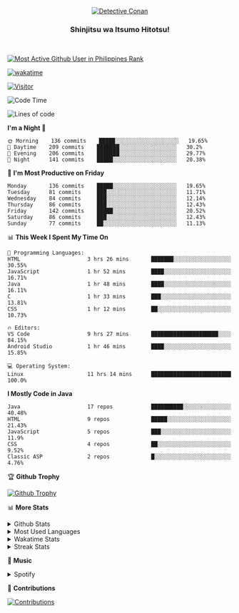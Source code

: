 <p align="center">
<a href="https://mrepol742.github.io">
  <img alt="Detective Conan" src="https://tenor.com/view/detective-detective-conan-anime-eyeglasses-gif-16507322.gif" /> 
  </a> 
  <h3 align="center">Shinjitsu wa Itsumo Hitotsu!</h3>
</p>
<br>

 
[![Most Active Github User in Philippines Rank](https://enibdhv97zm33sz.m.pipedream.net)](https://mrepol742.github.io)

[![wakatime](https://wakatime.com/badge/user/8ad4afa2-1a56-40d1-a949-4663473915b6.svg)](https://mrepol742.github.io)

[![Visitor](https://visitor-badge.glitch.me/badge?page_id=mrepol742)](https:/mrepol742.github.io)
<!--START_SECTION:waka-->
![Code Time](http://img.shields.io/badge/Code%20Time-310%20hrs%207%20mins-blue)

![Lines of code](https://img.shields.io/badge/From%20Hello%20World%20I%27ve%20Written-169%20Thousand%20lines%20of%20code-blue)

**I'm a Night 🦉** 

```text
🌞 Morning    136 commits    █████░░░░░░░░░░░░░░░░░░░░   19.65% 
🌆 Daytime    209 commits    ███████░░░░░░░░░░░░░░░░░░   30.2% 
🌃 Evening    206 commits    ███████░░░░░░░░░░░░░░░░░░   29.77% 
🌙 Night      141 commits    █████░░░░░░░░░░░░░░░░░░░░   20.38%

```
📅 **I'm Most Productive on Friday** 

```text
Monday       136 commits    █████░░░░░░░░░░░░░░░░░░░░   19.65% 
Tuesday      81 commits     ███░░░░░░░░░░░░░░░░░░░░░░   11.71% 
Wednesday    84 commits     ███░░░░░░░░░░░░░░░░░░░░░░   12.14% 
Thursday     86 commits     ███░░░░░░░░░░░░░░░░░░░░░░   12.43% 
Friday       142 commits    █████░░░░░░░░░░░░░░░░░░░░   20.52% 
Saturday     86 commits     ███░░░░░░░░░░░░░░░░░░░░░░   12.43% 
Sunday       77 commits     ██░░░░░░░░░░░░░░░░░░░░░░░   11.13%

```


📊 **This Week I Spent My Time On** 

```text
💬 Programming Languages: 
HTML                     3 hrs 26 mins       ███████░░░░░░░░░░░░░░░░░░   30.55% 
JavaScript               1 hr 52 mins        ████░░░░░░░░░░░░░░░░░░░░░   16.71% 
Java                     1 hr 48 mins        ████░░░░░░░░░░░░░░░░░░░░░   16.11% 
C                        1 hr 33 mins        ███░░░░░░░░░░░░░░░░░░░░░░   13.81% 
CSS                      1 hr 12 mins        ██░░░░░░░░░░░░░░░░░░░░░░░   10.73%

🔥 Editors: 
VS Code                  9 hrs 27 mins       █████████████████████░░░░   84.15% 
Android Studio           1 hr 46 mins        ████░░░░░░░░░░░░░░░░░░░░░   15.85%

💻 Operating System: 
Linux                    11 hrs 14 mins      █████████████████████████   100.0%

```

**I Mostly Code in Java** 

```text
Java                     17 repos            ██████████░░░░░░░░░░░░░░░   40.48% 
HTML                     9 repos             █████░░░░░░░░░░░░░░░░░░░░   21.43% 
JavaScript               5 repos             ███░░░░░░░░░░░░░░░░░░░░░░   11.9% 
CSS                      4 repos             ██░░░░░░░░░░░░░░░░░░░░░░░   9.52% 
Classic ASP              2 repos             █░░░░░░░░░░░░░░░░░░░░░░░░   4.76%

```



<!--END_SECTION:waka-->


<p>

🏆 **Github Trophy**
  
<a href="https://mrepol742.github.io">
<img alt="Github Trophy" src="https://github-profile-trophy.vercel.app/?username=mrepol742">
</a>
</p>

<p>

📊 **More Stats**
  
<details>
  <summary>Github Stats</summary>
  <br>
  <a href="https://mrepol742.github.io">
  <img alt="Github Stats" src="https://github-readme-stats.vercel.app/api?username=mrepol742&show_icons=true&include_all_commits=true&&count_private=true">
</a>
</details> 
<details>
  <summary>Most Used Languages</summary>
  <br>
 <a href="https://mrepol742.github.io">
<img alt="Most Used Languages" src="https://github-readme-stats.vercel.app/api/top-langs/?username=mrepol742&layout=compact&include_all_commits=true&&count_private=true&langs_count=20">
</a>
</details>

<details>
  <summary>Wakatime Stats</summary>
  <br>
<a href="https://mrepol742.github.io">
<img alt="Wakatime Stats" src="https://github-readme-stats.vercel.app/api/wakatime?username=mrepol742&layout=compact">
</a>
</details>

<details>
  <summary>Streak Stats</summary>
  <br>
<a href="https://mrepol742.github.io">
<img alt="Streak Stats" src="https://github-readme-streak-stats.herokuapp.com/?user=mrepol742">
</a>
</p>
</details>

<p>

  🎵 **Music**
  
  <details>
  <summary>Spotify</summary>
  <br>
<a href="https://mrepol742.github.io">
<img alt="Spotify" src="https://spotify-recently-played-readme.vercel.app/api?user=7xx9e7hwq1qyown0m4ut78pcz&count=10&unique=true">
</a>
</p>
</details>

<p>

📜 **Contributions**
  
<a href="https://mrepol742.github.io">
<img alt="Contributions" src="https://activity-graph.herokuapp.com/graph?username=mrepol742&bg_color=fffff0&color=708090&line=24292e&point=24292e&area=true&hide_border=true">
</a>
</p>
